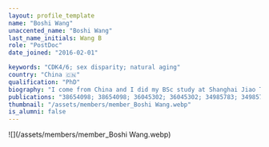 ```yaml
---
layout: profile_template
name: "Boshi Wang"
unaccented_name: "Boshi Wang"
last_name_initials: Wang B
role: "PostDoc"
date_joined: "2016-02-01"

keywords: "CDK4/6; sex disparity; natural aging"
country: "China 🇨🇳"
qualification: "PhD"
biography: "I come from China and I did my BSc study at Shanghai Jiao Tong University and my MPhil study at The University of Hong Kong. In September 2020, I received my PhD degree from the University of Groningen under the supervision of Prof. Marco Demaria. Now, I work as a Senior Researcher in the Demaria lab. My research is mainly focused on three projects: 1) Exploring the roles of CDK4/6 inhibitors in senescence/SASP and cancer therapy; 2) Investigating the differential features of senescent cells from different sex origin; 3) Identifying the contribution of senescent cells to natural ageing; In my projects, patient biopsies, transgenic/xenograft mouse models, mammalian cell models, RNA-sequencing, proteomics, lipidomics and a series of biochemical methods are used."
publications: "38654098; 38654098; 36045302; 36045302; 34985783; 34985783; 34911777; 34911777; 34598318; 34598318; 33823141; 33823141; 33911261; 33911261; 33056980; 33056980; 32482536; 32482536; 29575469; 29575469; 27979832; 27979832"
thumbnail: "/assets/members/member_Boshi Wang.webp"
is_alumni: false
---
```


 ![](/assets/members/member_Boshi Wang.webp)

 